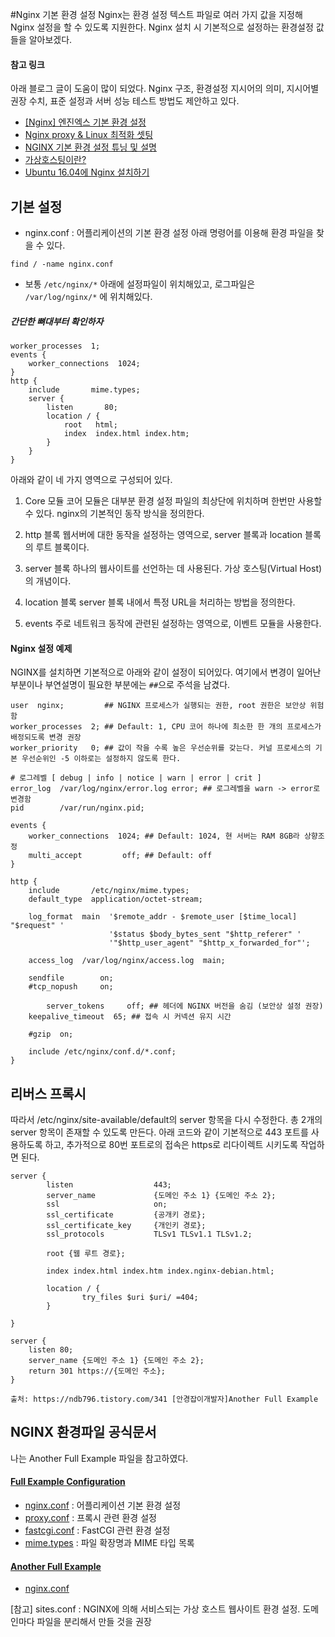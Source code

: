 #Nginx 기본 환경 설정
Nginx는 환경 설정 텍스트 파일로 여러 가지 값을 지정해 Nginx 설정을 할 수 있도록 지원한다. Nginx 설치 시 기본적으로 설정하는 환경설정 값들을 알아보겠다.

#### 참고 링크
아래 블로그 글이 도움이 많이 되었다. Nginx 구조, 환경설정 지시어의 의미, 지시어별 권장 수치, 표준 설정과 서버 성능 테스트 방법도 제안하고 있다.
- [[Nginx] 엔진엑스 기본 환경 설정](https://12bme.tistory.com/366)
- [Nginx proxy & Linux 최적화 셋팅](https://www.burndogfather.com/190)
- [NGINX 기본 환경 설정 튜닝 및 설명](https://extrememanual.net/9976)
- [가상호스팅이란?](https://opentutorials.org/module/384/4529)
- [Ubuntu 16.04에 Nginx 설치하기](https://ndb796.tistory.com/341)

## 기본 설정
- nginx.conf : 어플리케이션의 기본 환경 설정 아래 명령어를 이용해 환경 파일을 찾을 수 있다.
```
find / -name nginx.conf
```

- 보통 `/etc/nginx/*` 아래에 설정파일이 위치해있고, 로그파일은 `/var/log/nginx/*` 에 위치해있다.

##### 간단한 뼈대부터 확인하자
```
worker_processes  1;
events {
    worker_connections  1024;
}
http { 
    include       mime.types;
    server {
        listen       80;
        location / {
            root   html;
            index  index.html index.htm;
        }
    }
}
```

아래와 같이 네 가지 영역으로 구성되어 있다.
1. Core 모듈
    코어 모듈은 대부분 환경 설정 파일의 최상단에 위치하며 한번만 사용할 수 있다. nginx의 기본적인 동작 방식을 정의한다.

2. http 블록
    웹서버에 대한 동작을 설정하는 영역으로, server 블록과 location 블록의 루트 블록이다.

3. server 블록
    하나의 웹사이트를 선언하는 데 사용된다. 가상 호스팅(Virtual Host)의 개념이다. 

4. location 블록
    server 블록 내에서 특정 URL을 처리하는 방법을 정의한다.

5. events
    주로 네트워크 동작에 관련된 설정하는 영역으로, 이벤트 모듈을 사용한다.

#### Nginx 설정 예제
NGINX를 설치하면 기본적으로 아래와 같이 설정이 되어있다. 여기에서 변경이 일어난 부분이나 부연설명이 필요한 부분에는 `##`으로 주석을 남겼다.
```
user  nginx;         ## NGINX 프로세스가 실행되는 권한, root 권한은 보안상 위험함
worker_processes  2; ## Default: 1, CPU 코어 하나에 최소한 한 개의 프로세스가 배정되도록 변경 권장
worker_priority   0; ## 값이 작을 수록 높은 우선순위를 갖는다. 커널 프로세스의 기본 우선순위인 -5 이하로는 설정하지 않도록 한다.

# 로그레벨 [ debug | info | notice | warn | error | crit ]
error_log  /var/log/nginx/error.log error; ## 로그레벨을 warn -> error로 변경함
pid        /var/run/nginx.pid;

events {
    worker_connections  1024; ## Default: 1024, 현 서버는 RAM 8GB라 상향조정
    multi_accept         off; ## Default: off
}

http {
    include       /etc/nginx/mime.types;
    default_type  application/octet-stream;

    log_format  main  '$remote_addr - $remote_user [$time_local] "$request" '
                      '$status $body_bytes_sent "$http_referer" '
                      '"$http_user_agent" "$http_x_forwarded_for"';

    access_log  /var/log/nginx/access.log  main;

    sendfile        on;
    #tcp_nopush     on;

		server_tokens     off; ## 헤더에 NGINX 버전을 숨김 (보안상 설정 권장)
    keepalive_timeout  65; ## 접속 시 커넥션 유지 시간

    #gzip  on;

    include /etc/nginx/conf.d/*.conf;
}
```

## 리버스 프록시
따라서 /etc/nginx/site-available/default의 server 항목을 다시 수정한다. 총 2개의 server 항목이 존재할 수 있도록 만든다.  아래 코드와 같이 기본적으로 443 포트를 사용하도록 하고, 추가적으로 80번 포트로의 접속은 https로 리다이렉트 시키도록 작업하면 된다.
```
server {
        listen                  443;
        server_name             {도메인 주소 1} {도메인 주소 2};
        ssl                     on;
        ssl_certificate         {공개키 경로};
        ssl_certificate_key     {개인키 경로};
        ssl_protocols           TLSv1 TLSv1.1 TLSv1.2;

        root {웹 루트 경로};

        index index.html index.htm index.nginx-debian.html;

        location / {
                try_files $uri $uri/ =404;
        }

}

server {
    listen 80;
    server_name {도메인 주소 1} {도메인 주소 2};
    return 301 https://{도메인 주소};
}

출처: https://ndb796.tistory.com/341 [안경잡이개발자]Another Full Example
```

## NGINX 환경파일 공식문서
나는 Another Full Example 파일을 참고하였다. 
   
#### [Full Example Configuration](https://www.nginx.com/resources/wiki/start/topics/examples/full/#)
- [nginx.conf](https://www.nginx.com/resources/wiki/start/topics/examples/full/#nginx-conf) : 어플리케이션 기본 환경 설정
- [proxy.conf](https://www.nginx.com/resources/wiki/start/topics/examples/full/#proxy-conf) : 프록시 관련 환경 설정
- [fastcgi.conf](https://www.nginx.com/resources/wiki/start/topics/examples/full/#fastcgi-conf) : FastCGI 관련 환경 설정
- [mime.types](https://www.nginx.com/resources/wiki/start/topics/examples/full/#mime-types) : 파일 확장명과 MIME 타입 목록

#### [Another Full Example](https://www.nginx.com/resources/wiki/start/topics/examples/fullexample2/#)
- [nginx.conf](https://www.nginx.com/resources/wiki/start/topics/examples/fullexample2/#nginx-conf)
   
[참고] sites.conf : NGINX에 의해 서비스되는 가상 호스트 웹사이트 환경 설정. 도메인마다 파일을 분리해서 만들 것을 권장